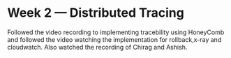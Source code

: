 # Week 2 — Distributed Tracing
Followed the video recording to implementing tracebility using HoneyComb and followed the video watching the implementation for rollback,x-ray and cloudwatch.
Also watched the recording of Chirag and Ashish.
